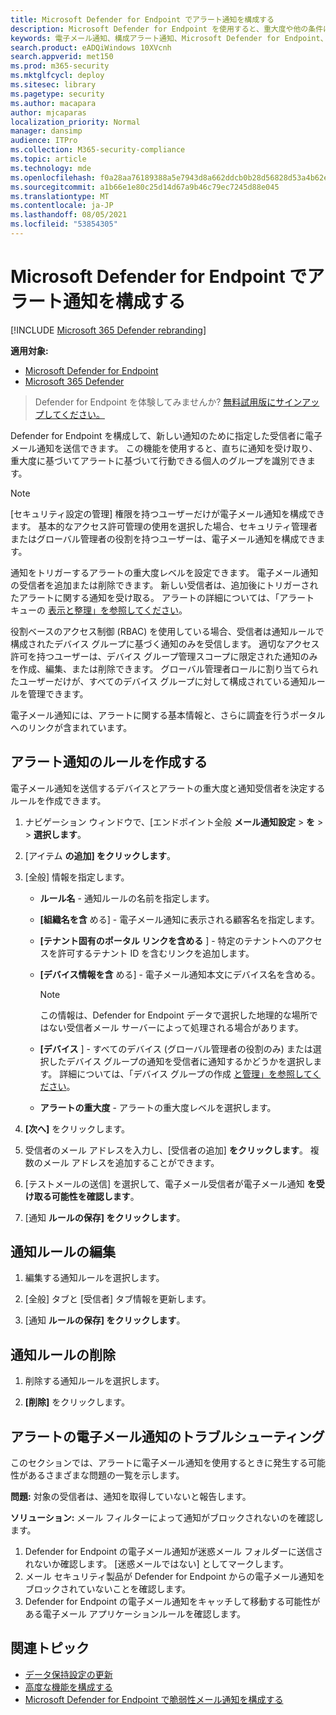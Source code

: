 ```yaml
---
title: Microsoft Defender for Endpoint でアラート通知を構成する
description: Microsoft Defender for Endpoint を使用すると、重大度や他の条件に基づいて、セキュリティアラートの電子メール通知設定を構成できます。
keywords: 電子メール通知、構成アラート通知、Microsoft Defender for Endpoint、Microsoft Defender for Endpoint 通知、Microsoft Defender for Endpoint アラート、Windows 10 enterprise、Windows 10 Education
search.product: eADQiWindows 10XVcnh
search.appverid: met150
ms.prod: m365-security
ms.mktglfcycl: deploy
ms.sitesec: library
ms.pagetype: security
ms.author: macapara
author: mjcaparas
localization_priority: Normal
manager: dansimp
audience: ITPro
ms.collection: M365-security-compliance
ms.topic: article
ms.technology: mde
ms.openlocfilehash: f0a28aa76189388a5e7943d8a662ddcb0b28d56828d53a4b62e6d64a34518454
ms.sourcegitcommit: a1b66e1e80c25d14d67a9b46c79ec7245d88e045
ms.translationtype: MT
ms.contentlocale: ja-JP
ms.lasthandoff: 08/05/2021
ms.locfileid: "53854305"
---
```

# <a name="configure-alert-notifications-in-microsoft-defender-for-endpoint"></a>Microsoft Defender for Endpoint でアラート通知を構成する

[!INCLUDE [Microsoft 365 Defender rebranding](../../includes/microsoft-defender.md)]

**適用対象:**
- [Microsoft Defender for Endpoint](https://go.microsoft.com/fwlink/p/?linkid=2154037)
- [Microsoft 365 Defender](https://go.microsoft.com/fwlink/?linkid=2118804)

> Defender for Endpoint を体験してみませんか? [無料試用版にサインアップしてください。](https://signup.microsoft.com/create-account/signup?products=7f379fee-c4f9-4278-b0a1-e4c8c2fcdf7e&ru=https://aka.ms/MDEp2OpenTrial?ocid=docs-wdatp-emailconfig-abovefoldlink)

Defender for Endpoint を構成して、新しい通知のために指定した受信者に電子メール通知を送信できます。 この機能を使用すると、直ちに通知を受け取り、重大度に基づいてアラートに基づいて行動できる個人のグループを識別できます。

> [!NOTE]
> [セキュリティ設定の管理] 権限を持つユーザーだけが電子メール通知を構成できます。 基本的なアクセス許可管理の使用を選択した場合、セキュリティ管理者またはグローバル管理者の役割を持つユーザーは、電子メール通知を構成できます。

通知をトリガーするアラートの重大度レベルを設定できます。 電子メール通知の受信者を追加または削除できます。 新しい受信者は、追加後にトリガーされたアラートに関する通知を受け取る。 アラートの詳細については、「アラート キューの [表示と整理」を参照してください](alerts-queue.md)。

役割ベースのアクセス制御 (RBAC) を使用している場合、受信者は通知ルールで構成されたデバイス グループに基づく通知のみを受信します。
適切なアクセス許可を持つユーザーは、デバイス グループ管理スコープに限定された通知のみを作成、編集、または削除できます。
グローバル管理者ロールに割り当てられたユーザーだけが、すべてのデバイス グループに対して構成されている通知ルールを管理できます。

電子メール通知には、アラートに関する基本情報と、さらに調査を行うポータルへのリンクが含まれています。

## <a name="create-rules-for-alert-notifications"></a>アラート通知のルールを作成する
電子メール通知を送信するデバイスとアラートの重大度と通知受信者を決定するルールを作成できます。


1. ナビゲーション ウィンドウで、[エンドポイント全般 **メール通知設定**  >  **を**  >    >  **選択します**。

2. [アイテム **の追加] をクリックします**。

3. [全般] 情報を指定します。
    - **ルール名** - 通知ルールの名前を指定します。
    - **[組織名を含** める] - 電子メール通知に表示される顧客名を指定します。
    - **[テナント固有のポータル リンクを含める** ] - 特定のテナントへのアクセスを許可するテナント ID を含むリンクを追加します。
    - **[デバイス情報を含** める] - 電子メール通知本文にデバイス名を含める。

        > [!NOTE]
        > この情報は、Defender for Endpoint データで選択した地理的な場所ではない受信者メール サーバーによって処理される場合があります。

    - **[デバイス** ] - すべてのデバイス (グローバル管理者の役割のみ) または選択したデバイス グループの通知を受信者に通知するかどうかを選択します。 詳細については、「デバイス グループの作成 [と管理」を参照してください](machine-groups.md)。
    - **アラートの重大度** - アラートの重大度レベルを選択します。

4. **[次へ]** をクリックします。

5. 受信者のメール アドレスを入力し、[受信者の追加] **をクリックします**。 複数のメール アドレスを追加することができます。

6. [テストメールの送信] を選択して、電子メール受信者が電子メール通知 **を受け取る可能性を確認します**。

7. [通知 **ルールの保存] をクリックします**。

## <a name="edit-a-notification-rule"></a>通知ルールの編集

1. 編集する通知ルールを選択します。

2. [全般] タブと [受信者] タブ情報を更新します。

3. [通知 **ルールの保存] をクリックします**。

## <a name="delete-notification-rule"></a>通知ルールの削除

1. 削除する通知ルールを選択します。

2. **[削除]** をクリックします。

## <a name="troubleshoot-email-notifications-for-alerts"></a>アラートの電子メール通知のトラブルシューティング

このセクションでは、アラートに電子メール通知を使用するときに発生する可能性があるさまざまな問題の一覧を示します。

**問題:** 対象の受信者は、通知を取得していないと報告します。

**ソリューション:** メール フィルターによって通知がブロックされないのを確認します。

1. Defender for Endpoint の電子メール通知が迷惑メール フォルダーに送信されないか確認します。 [迷惑メールではない] としてマークします。
2. メール セキュリティ製品が Defender for Endpoint からの電子メール通知をブロックされていないことを確認します。
3. Defender for Endpoint の電子メール通知をキャッチして移動する可能性がある電子メール アプリケーションルールを確認します。

## <a name="related-topics"></a>関連トピック

- [データ保持設定の更新](data-retention-settings.md)
- [高度な機能を構成する](advanced-features.md)
- [Microsoft Defender for Endpoint で脆弱性メール通知を構成する](/microsoft-365/security/defender-endpoint/configure-vulnerability-email-notifications)
